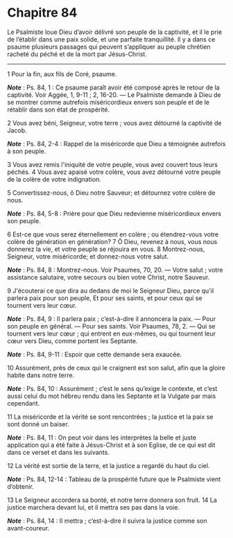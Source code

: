 # Chapitre 84

Le Psalmiste loue Dieu d’avoir délivré son peuple de la captivité, et il le prie de l’établir dans une paix solide, et une parfaite tranquillité.
Il y a dans ce psaume plusieurs passages qui peuvent s’appliquer au peuple chrétien racheté du péché et de la mort par Jésus-Christ.

***

1 Pour la fin, aux fils de Coré, psaume.

***Note*** :  Ps. 84, 1 : Ce psaume paraît avoir été composé après le retour de la captivité. Voir Aggée, 1, 9-11 ; 2, 16-20. ― Le Psalmiste demande à Dieu de se montrer comme autrefois miséricordieux envers son peuple et de le rétablir dans son état de prospérité.


2 Vous avez béni, Seigneur, votre terre ; vous avez détourné la captivité de Jacob.

***Note*** :  Ps. 84, 2-4 : Rappel de la miséricorde que Dieu a témoignée autrefois à son peuple.

3 Vous avez remis l'iniquité de votre peuple, vous avez couvert tous leurs péchés. 4 Vous avez apaisé votre colère, vous avez détourné votre peuple de la colère de votre indignation.


5 Convertissez-nous, ô Dieu notre Sauveur; et détournez votre colère de nous.

***Note*** :  Ps. 84, 5-8 : Prière pour que Dieu redevienne miséricordieux envers son peuple.

6 Est-ce que vous serez éternellement en colère ; ou étendrez-vous votre colère de génération en génération? 7 Ô Dieu, revenez à nous, vous nous donnerez la vie, et votre peuple se réjouira en vous. 8 Montrez-nous, Seigneur, votre miséricorde; et donnez-nous votre salut.

***Note*** :  Ps. 84, 8 : Montrez-nous. Voir Psaumes, 70, 20. ― Votre salut ; votre assistance salutaire, votre secours ou bien votre Christ, notre Sauveur.


9 J'écouterai ce que dira au dedans de moi le Seigneur Dieu, parce qu'il parlera paix pour son peuple, Et pour ses saints, et pour ceux qui se tournent vers leur cœur.

***Note*** :  Ps. 84, 9 : Il parlera paix ; c’est-à-dire il annoncera la paix. ― Pour son peuple en général. ― Pour ses saints. Voir Psaumes, 78, 2. ― Qui se tournent vers leur cœur ; qui entrent en eux-mêmes, ou qui tournent leur cœur vers Dieu, comme portent les Septante.

***Note*** :  Ps. 84, 9-11 : Espoir que cette demande sera exaucée.

10 Assurément, près de ceux qui le craignent est son salut, afin que la gloire habite dans notre terre.

***Note*** :  Ps. 84, 10 : Assurément ; c’est le sens qu’exige le contexte, et c’est aussi celui du mot hébreu rendu dans les Septante et la Vulgate par mais cependant.


11 La miséricorde et la vérité se sont rencontrées ; la justice et la paix se sont donné un baiser.

***Note*** :  Ps. 84, 11 : On peut voir dans les interprètes la belle et juste application qui a été faite à Jésus-Christ et à son Eglise, de ce qui est dit dans ce verset et dans les suivants.

12 La vérité est sortie de la terre, et la justice a regardé du haut du ciel.

***Note*** :  Ps. 84, 12-14 : Tableau de la prospérité future que le Psalmiste vient d’obtenir.


13 Le Seigneur accordera sa bonté, et notre terre donnera son fruit. 14 La justice marchera devant lui, et il mettra ses pas dans la voie.

***Note*** :  Ps. 84, 14 : Il mettra ; c’est-à-dire il suivra la justice comme son avant-coureur.

